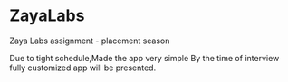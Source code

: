 ZayaLabs
========

Zaya Labs assignment - placement season

Due to tight schedule,Made the app very simple
By the time of interview fully customized app will be presented.
